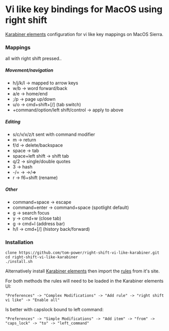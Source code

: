 # Vi like key bindings for MacOS using right shift

[Karabiner elements](https://github.com/tekezo/Karabiner-Elements) configuration for vi like key mappings on MacOS Sierra.

### Mappings

all with right shift pressed..

##### Movement/navigation
- h/j/k/l -> mapped to arrow keys
- w/b -> word forward/back
- a/e -> home/end
- ;/p -> page up/down
- u/o -> cmd+shift+[/] (tab switch)
- +command/option/left shift/control -> apply to above

##### Editing
- s/c/v/x/z/t sent with command modifier
- m -> return
- f/d -> delete/backspace
- space -> tab
- space+left shift -> shift tab
- q/2 -> single/double quotes
- 3 -> hash
- -/= -> ->/=>
- r -> f6+shift (rename)

##### Other
- command+space -> escape
- command+enter -> command+space (spotlight default)
- g -> search focus
- y -> cmd+w (close tab)
- g -> cmd+l (address bar)
- h/l -> cmd+[/] (history back/forward)

### Installation

```
clone https://github.com/tom-power/right-shift-vi-like-karabiner.git
cd right-shift-vi-like-karabiner
./install.sh
```

Alternatively install [Karabiner elements](https://pqrs.org/osx/karabiner/) then import the [rules](https://pqrs.org/osx/karabiner/complex_modifications/#right_shift_vi_like) from it's site.

For both methods the rules will need to be loaded in the Karabiner elements UI:

```"Preferences" -> "Complex Modifications" -> "Add rule" -> "right shift vi like" -> "Enable all"```

Is better with capslock bound to left command:

```"Preferences" -> "Simple Modifications" -> "Add item" -> "from" -> "caps_lock" -> "to" -> "left_command"```